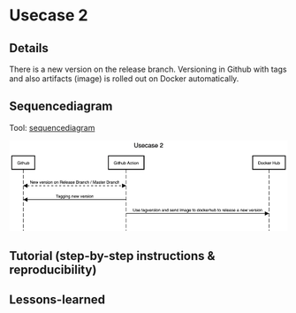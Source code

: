 # Usecase 2

## Details

There is a new version on the release branch. Versioning in Github with tags and also artifacts (image) is rolled out on Docker automatically.

## Sequencediagram
Tool: [sequencediagram](https://sequencediagram.org/)

![Usecase2](Images/Usecase-2.png)

## Tutorial (step-by-step instructions & reproducibility)

## Lessons-learned
